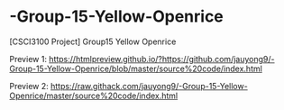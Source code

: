 # -Group-15-Yellow-Openrice
[CSCI3100 Project] Group15 Yellow Openrice

Preview 1:
https://htmlpreview.github.io/?https://github.com/jauyong9/-Group-15-Yellow-Openrice/blob/master/source%20code/index.html


Preview 2:
https://raw.githack.com/jauyong9/-Group-15-Yellow-Openrice/master/source%20code/index.html
